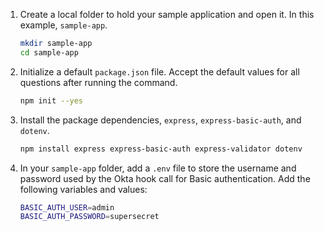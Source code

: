 
1. Create a local folder to hold your sample application and open it. In this example, `sample-app`.

    ```bash
    mkdir sample-app
    cd sample-app
    ```

1. Initialize a default `package.json` file. Accept the default values for all questions after running the command.

    ```bash
    npm init --yes
    ```

1. Install the package dependencies, `express`, `express-basic-auth`, and `dotenv`.

    ```bash
    npm install express express-basic-auth express-validator dotenv
    ```

1. In your `sample-app` folder, add a `.env` file to store the username and password used by the Okta hook call for Basic authentication. Add the following variables and values:

    ```bash
    BASIC_AUTH_USER=admin
    BASIC_AUTH_PASSWORD=supersecret
    ```
